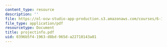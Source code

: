 ```yaml
---
content_type: resource
description: ''
file: https://ol-ocw-studio-app-production.s3.amazonaws.com/courses/6-111-introductory-digital-systems-laboratory-spring-2006/0396b5f41963d8bd965da22710143a81_projectinfo.pdf
file_type: application/pdf
resourcetype: Document
title: projectinfo.pdf
uid: 0396b5f4-1963-d8bd-965d-a22710143a81
---
```

